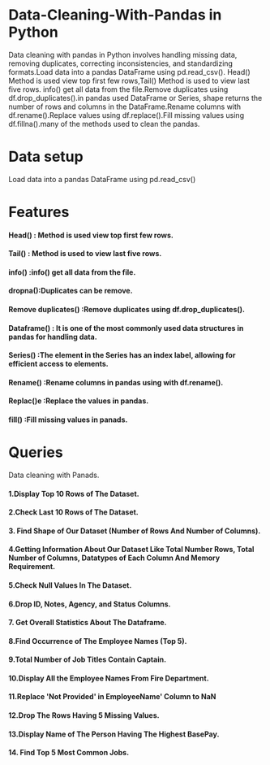 
# Data-Cleaning-With-Pandas in Python
Data cleaning with pandas in Python involves handling missing data, removing duplicates, correcting inconsistencies, and standardizing formats.Load data into a pandas DataFrame using pd.read_csv().
 Head() Method is used view  top first few rows,Tail() Method is used to view last five rows. info() get all data from the file.Remove duplicates using df.drop_duplicates().in pandas used DataFrame or Series, shape returns the number of rows and columns in the DataFrame.Rename columns with df.rename().Replace values using df.replace().Fill missing values using df.fillna().many of the methods used to clean the pandas.
 # Data setup
 Load data into a pandas DataFrame using pd.read_csv()
 # Features
 #### Head() : Method is used view  top first few rows.
 #### Tail() : Method is used to view last five rows.
 #### info() :info() get all data from the file.
 #### dropna():Duplicates can be remove.
 #### Remove duplicates() :Remove duplicates using df.drop_duplicates().
 #### Dataframe() : It is one of the most commonly used data structures in pandas for handling data.
 #### Series() :The element in the Series has an index label, allowing for efficient access to elements.
 #### Rename() :Rename columns in pandas  using with df.rename().
 #### Replac()e :Replace the values in pandas.
 #### fill() :Fill missing values in panads.

 # Queries
 Data cleaning with Panads.
 #### 1.Display Top 10 Rows of The Dataset.
 #### 2.Check Last 10 Rows of The Dataset.
 #### 3. Find Shape of Our Dataset (Number of Rows And Number of Columns).
 #### 4.Getting Information About Our Dataset Like Total Number Rows, Total Number of Columns, Datatypes of Each Column And Memory Requirement.
 #### 5.Check Null Values In The Dataset.
 #### 6.Drop ID, Notes, Agency, and Status Columns.
 #### 7. Get Overall Statistics About The Dataframe.
 #### 8.Find Occurrence of The Employee Names  (Top 5).
 #### 9.Total Number of Job Titles Contain Captain.
 #### 10.Display All the Employee Names From Fire Department.
 #### 11.Replace 'Not Provided' in EmployeeName' Column to NaN 
 #### 12.Drop The Rows Having 5 Missing Values.
 #### 13.Display Name of The Person Having The Highest BasePay. 
 #### 14. Find Top 5 Most Common Jobs.
